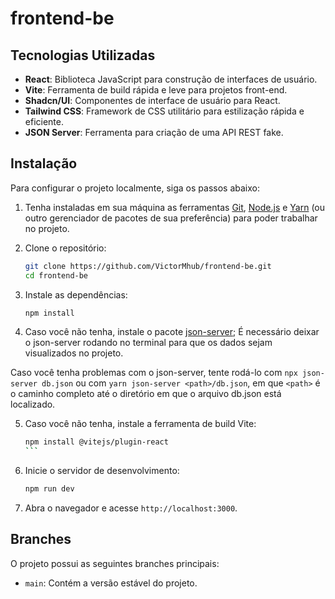 # frontend-be

## Tecnologias Utilizadas

- **React**: Biblioteca JavaScript para construção de interfaces de usuário.
- **Vite**: Ferramenta de build rápida e leve para projetos front-end.
- **Shadcn/UI**: Componentes de interface de usuário para React.
- **Tailwind CSS**: Framework de CSS utilitário para estilização rápida e eficiente.
- **JSON Server**: Ferramenta para criação de uma API REST fake.

## Instalação

Para configurar o projeto localmente, siga os passos abaixo:

1. Tenha instaladas em sua máquina as ferramentas [Git](https://git-scm.com/), [Node.js](https://nodejs.org/en/) e [Yarn](https://yarnpkg.com/) (ou outro gerenciador de pacotes de sua preferência) para poder trabalhar no projeto.

2. Clone o repositório:

   ```bash
   git clone https://github.com/VictorMhub/frontend-be.git
   cd frontend-be
   ```

3. Instale as dependências:

   ```bash
   npm install
   ```

4. Caso você não tenha, instale o pacote [json-server](https://github.com/typicode/json-server);
   É necessário deixar o json-server rodando no terminal para que os dados sejam visualizados no projeto.

Caso você tenha problemas com o json-server, tente rodá-lo com `npx json-server db.json` ou
com `yarn json-server <path>/db.json`, em que `<path>` é o caminho completo até o diretório em que o arquivo db.json está localizado.

5. Caso você não tenha, instale a ferramenta de build Vite:

   ````bash
   npm install @vitejs/plugin-react
   ```

6. Inicie o servidor de desenvolvimento:

   ```bash
   npm run dev
   ```

7. Abra o navegador e acesse `http://localhost:3000`.

## Branches

O projeto possui as seguintes branches principais:

- `main`: Contém a versão estável do projeto.
````
